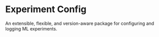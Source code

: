 # Experiment Config

An extensible, flexible, and version-aware package for configuring and logging ML experiments.
